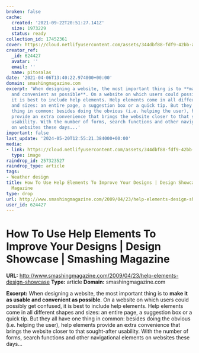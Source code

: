 ```yaml
---
broken: false
cache:
  created: '2021-09-22T20:51:27.141Z'
  size: 1973229
  status: ready
collection_id: 17452361
cover: https://cloud.netlifyusercontent.com/assets/344dbf88-fdf9-42bb-adb4-46f01eedd629/241eb88d-a7a1-4199-986f-992d07222043/help-elements.jpg
creator_ref:
  _id: 624427
  avatar: ''
  email: ''
  name: pitosalas
date: '2021-04-06T13:40:22.974000+00:00'
domain: smashingmagazine.com
excerpt: 'When designing a website, the most important thing is to **make it as usable
  and convenient as possible**. On a website on which users could possibly get confused,
  it is best to include help elements. Help elements come in all different shapes
  and sizes: an entire page, a suggestion box or a quick tip. But they all have one
  thing in common: besides doing the obvious (i.e. helping the user), help elements
  provide an extra convenience that brings the website closer to that sought-after
  usability. With the number of forms, search functions and other navigational elements
  on websites these days...'
important: false
last_update: '2024-05-20T12:55:21.384000+00:00'
media:
- link: https://cloud.netlifyusercontent.com/assets/344dbf88-fdf9-42bb-adb4-46f01eedd629/241eb88d-a7a1-4199-986f-992d07222043/help-elements.jpg
  type: image
raindrop_id: 257323527
raindrop_type: article
tags:
- Weather design
title: How To Use Help Elements To Improve Your Designs | Design Showcase | Smashing
  Magazine
type: drop
url: http://www.smashingmagazine.com/2009/04/23/help-elements-design-showcase
user_id: 624427
---
```


# How To Use Help Elements To Improve Your Designs | Design Showcase | Smashing Magazine

**URL:** http://www.smashingmagazine.com/2009/04/23/help-elements-design-showcase
**Type:** article
**Domain:** smashingmagazine.com

**Excerpt:** When designing a website, the most important thing is to **make it as usable and convenient as possible**. On a website on which users could possibly get confused, it is best to include help elements. Help elements come in all different shapes and sizes: an entire page, a suggestion box or a quick tip. But they all have one thing in common: besides doing the obvious (i.e. helping the user), help elements provide an extra convenience that brings the website closer to that sought-after usability. With the number of forms, search functions and other navigational elements on websites these days...
